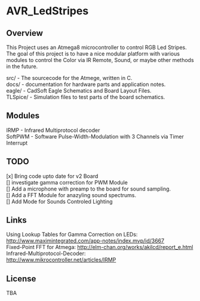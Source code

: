 AVR_LedStripes
==============

Overview
-------
This Project uses an Atmega8 microcontroller to control RGB Led Stripes. The goal of this project is to have a nice modular platform with various modules to control the Color via IR Remote, Sound, or maybe other methods in the future.

src/ - The sourcecode for the Atmege, written in C.  
docs/ - documentation for hardware parts and application notes.  
eagle/ - CadSoft Eagle Schematics and Board Layout Files.  
TLSpice/ - Simulation files to test parts of the board schematics.  

Modules
-------
IRMP - Infrared Multiprotocol decoder  
SoftPWM - Software Pulse-Width-Modulation with 3 Channels via Timer Interrupt

TODO
-------
[x] Bring code upto date for v2 Board  
[] investigate gamma correction for PWM Module  
[] Add a microphone with preamp to the board for sound sampling.  
[] Add a FFT Module for anazyling sound spectrums.  
[] Add Mode for Sounds Controled Lighting  

Links
-------
Using Lookup Tables for Gamma Correction on LEDs: http://www.maximintegrated.com/app-notes/index.mvp/id/3667  
Fixed-Point FFT for Atmega: http://elm-chan.org/works/akilcd/report_e.html  
Infrared-Multiprotocol-Decoder: http://www.mikrocontroller.net/articles/IRMP  

License
-------
TBA
